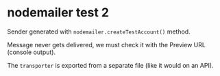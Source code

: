 # nodemailer test 2

Sender generated with `nodemailer.createTestAccount()` method.

Message never gets delivered, we must check it with the Preview URL (console output).

The `transporter` is exported from a separate file (like it would on an API).